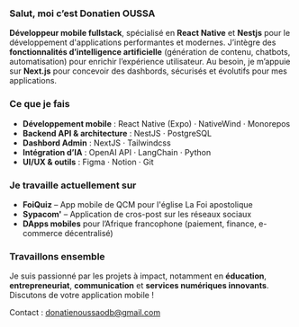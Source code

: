 ### Salut, moi c’est Donatien OUSSA

**Développeur mobile fullstack**, spécialisé en **React Native** et **Nestjs** pour le développement d'applications performantes et modernes.
J’intègre des **fonctionnalités d’intelligence artificielle** (génération de contenu, chatbots, automatisation) pour enrichir l’expérience utilisateur.
Au besoin, je m’appuie sur **Next.js** pour concevoir des dashbords, sécurisés et évolutifs pour mes applications.


### Ce que je fais

* **Développement mobile** : React Native (Expo) · NativeWind · Monorepos
* **Backend API & architecture** : NestJS · PostgreSQL
* **Dashbord Admin** : NextJS · Tailwindcss 
* **Intégration d’IA** : OpenAI API · LangChain · Python
* **UI/UX & outils** : Figma · Notion · Git 


### Je travaille actuellement sur

* **FoiQuiz** – App mobile de QCM pour l'église La Foi apostolique
* **Sypacom'** – Application de cros-post sur les réseaux sociaux
* **DApps mobiles** pour l’Afrique francophone (paiement, finance, e-commerce décentralisé)


### Travaillons ensemble

Je suis passionné par les projets à impact, notamment en **éducation**, **entrepreneuriat**, **communication** et **services numériques innovants**.
Discutons de votre application mobile !

Contact : [donatienoussaodb@gmail.com](mailto:donatienoussaodb@gmail.com)
